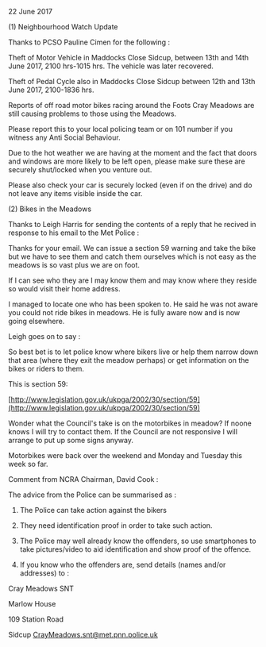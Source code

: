 22 June 2017

(1) Neighbourhood Watch Update

Thanks to PCSO Pauline Cimen for the following :

Theft of Motor Vehicle in Maddocks Close Sidcup, between 13th and 14th June 2017, 2100 hrs-1015 hrs. The vehicle was later recovered.

Theft of Pedal Cycle also in Maddocks Close Sidcup between 12th and 13th June 2017, 2100-1836 hrs.

Reports of off road motor bikes racing around the Foots Cray Meadows are still causing problems to those using the Meadows.

Please report this to your local policing team or on 101 number if you witness any Anti Social Behaviour.

Due to the hot weather we are having at the moment and the fact that doors and windows are more likely to be left open, please make sure these are securely shut/locked when you venture out.

Please also check your car is securely locked (even if on the drive) and do not leave any items visible inside the car.

(2) Bikes in the Meadows

Thanks to Leigh Harris for sending the contents of a reply that he recived in response to his email to the Met Police :

Thanks for your email. We can issue a section 59 warning and take the bike but we have to see them and catch them ourselves which is not easy as the meadows is so vast plus we are on foot.

If I can see who they are I may know them and may know where they reside so would visit their home address.

I managed to locate one who has been spoken to. He said he was not aware you could not ride bikes in meadows. He is fully aware now and is now going elsewhere.

Leigh goes on to say :

So best bet is to let police know where bikers live or help them narrow down that area (where they exit the meadow perhaps) or get information on the bikes or riders to them.

This is section 59:

[http://www.legislation.gov.uk/ukpga/2002/30/section/59](http://www.legislation.gov.uk/ukpga/2002/30/section/59)

Wonder what the Council's take is on the motorbikes in meadow? If noone knows I will try to contact them. If the Council are not responsive I will arrange to put up some signs anyway.

Motorbikes were back over the weekend and Monday and Tuesday this week so far.

Comment from NCRA Chairman, David Cook :

The advice from the Police can be summarised as :

1. The Police can take action against the bikers

2. They need identification proof in order to take such action.

3. The Police may well already know the offenders, so use smartphones to take pictures/video to aid identification and show proof of the offence.

4. If you know who the offenders are, send details (names and/or addresses) to :

Cray Meadows SNT

Marlow House

109 Station Road

Sidcup [CrayMeadows.snt@met.pnn.police.uk](mailto:CrayMeadows.snt@met.pnn.police.uk)

